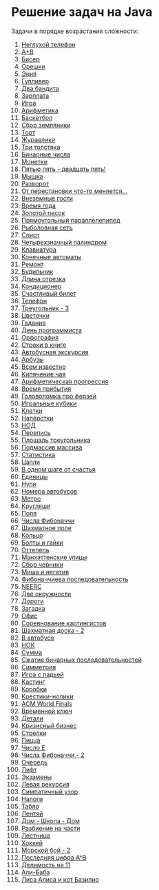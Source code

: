 <h1 class="title">Решение задач на Java</h1>
<p>Задачи в порядке возрастания сложности:</p>
<ol>
  <li><a href="https://github.com/wonder1969/work_test/tree/main/task_1" target="_blank">Неглухой телефон</a></li>
  <li><a href="https://github.com/wonder1969/work_test/tree/main/task_2" target="_blank">A+B</a></li>
  <li><a href="https://github.com/wonder1969/work_test/tree/main/task_3" target="_blank">Бисер</a></li>
  <li><a href="https://github.com/wonder1969/work_test/tree/main/task_4" target="_blank">Орешки</a></li>
  <li><a href="https://github.com/wonder1969/work_test/tree/main/task_5" target="_blank">Эния</a></li>
  <li><a href="https://github.com/wonder1969/work_test/tree/main/task_6" target="_blank">Гулливер</a></li>
  <li><a href="https://github.com/wonder1969/work_test/tree/main/task_7" target="_blank">Два бандита</a></li>
  <li><a href="https://github.com/wonder1969/work_test/tree/main/task_8" target="_blank">Зарплата</a></li>
  <li><a href="https://github.com/wonder1969/work_test/tree/main/task_9" target="_blank">Игра</a></li>
  <li><a href="https://github.com/wonder1969/work_test/tree/main/task_10" target="_blank">Арифметика</a></li>
  <li><a href="https://github.com/wonder1969/work_test/tree/main/task_11" target="_blank">Баскетбол</a></li>
  <li><a href="https://github.com/wonder1969/work_test/tree/main/task_12" target="_blank">Сбор земляники</a></li>
  <li><a href="https://github.com/wonder1969/work_test/tree/main/task_13" target="_blank">Торт</a></li>
  <li><a href="https://github.com/wonder1969/work_test/tree/main/task_14" target="_blank">Журавлики</a></li>
  <li><a href="https://github.com/wonder1969/work_test/tree/main/task_15" target="_blank">Три толстяка</a></li>
  <li><a href="https://github.com/wonder1969/work_test/tree/main/task_16" target="_blank">Бинарные числа</a></li>
  <li><a href="https://github.com/wonder1969/work_test/tree/main/task_17" target="_blank">Монетки</a></li>
  <li><a href="https://github.com/wonder1969/work_test/tree/main/task_18" target="_blank">Пятью пять - двадцать пять!</a></li>
  <li><a href="https://github.com/wonder1969/work_test/tree/main/task_19" target="_blank">Мышка</a></li>
  <li><a href="https://github.com/wonder1969/work_test/tree/main/task_20" target="_blank">Разворот</a></li>
  <li><a href="https://github.com/wonder1969/work_test/tree/main/task_21" target="_blank">От перестановки что-то меняется...</a></li>
  <li><a href="https://github.com/wonder1969/work_test/tree/main/task_22" target="_blank">Внеземные гости</a></li>
  <li><a href="https://github.com/wonder1969/work_test/tree/main/task_23" target="_blank">Время года</a></li>
  <li><a href="https://github.com/wonder1969/work_test/tree/main/task_24" target="_blank">Золотой песок</a></li>
  <li><a href="https://github.com/wonder1969/work_test/tree/main/task_25" target="_blank">Прямоугольный параллелепипед</a></li>
  <li><a href="https://github.com/wonder1969/work_test/tree/main/task_26" target="_blank">Рыболовная сеть</a></li>
  <li><a href="https://github.com/wonder1969/work_test/tree/main/task_27" target="_blank">Спирт</a></li>
  <li><a href="https://github.com/wonder1969/work_test/tree/main/task_28" target="_blank">Четырехзначный палиндром</a></li>
  <li><a href="https://github.com/wonder1969/work_test/tree/main/task_29" target="_blank">Клавиатура</a></li>
  <li><a href="https://github.com/wonder1969/work_test/tree/main/task_30" target="_blank">Конечные автоматы</a></li>
  <li><a href="https://github.com/wonder1969/work_test/tree/main/task_31" target="_blank">Ремонт</a></li>
  <li><a href="https://github.com/wonder1969/work_test/tree/main/task_32" target="_blank">Будильник</a></li>
  <li><a href="https://github.com/wonder1969/work_test/tree/main/task_33" target="_blank">Длина отрезка</a></li>
  <li><a href="https://github.com/wonder1969/work_test/tree/main/task_34" target="_blank">Кондиционер</a></li>
  <li><a href="https://github.com/wonder1969/work_test/tree/main/task_35" target="_blank">Счастливый билет</a></li>
  <li><a href="https://github.com/wonder1969/work_test/tree/main/task_36" target="_blank">Телефон</a></li>
  <li><a href="https://github.com/wonder1969/work_test/tree/main/task_37" target="_blank">Треугольник - 3</a></li>
  <li><a href="https://github.com/wonder1969/work_test/tree/main/task_38" target="_blank">Цветочки</a></li>
  <li><a href="https://github.com/wonder1969/work_test/tree/main/task_39" target="_blank">Гадание</a></li>
  <li><a href="https://github.com/wonder1969/work_test/tree/main/task_40" target="_blank">День программиста</a></li>
  <li><a href="https://github.com/wonder1969/work_test/tree/main/task_41" target="_blank">Орфография</a></li>
  <li><a href="https://github.com/wonder1969/work_test/tree/main/task_42" target="_blank">Строки в книге</a></li>
  <li><a href="https://github.com/wonder1969/work_test/tree/main/task_43" target="_blank">Автобусная экскурсия</a></li>
  <li><a href="https://github.com/wonder1969/work_test/tree/main/task_44" target="_blank">Арбузы</a></li>
  <li><a href="https://github.com/wonder1969/work_test/tree/main/task_45" target="_blank">Всем известно</a></li>
  <li><a href="https://github.com/wonder1969/work_test/tree/main/task_46" target="_blank">Кипячение чая</a></li>
  <li><a href="https://github.com/wonder1969/work_test/tree/main/task_47" target="_blank">Арифметическая прогрессия</a></li>
  <li><a href="https://github.com/wonder1969/work_test/tree/main/task_48" target="_blank">Время прибытия</a></li>
  <li><a href="https://github.com/wonder1969/work_test/tree/main/task_49" target="_blank">Головоломка про ферзей</a></li>
  <li><a href="https://github.com/wonder1969/work_test/tree/main/task_50" target="_blank">Игральные кубики</a></li>
  <li><a href="https://github.com/wonder1969/work_test/tree/main/task_51" target="_blank">Клетки</a></li>
  <li><a href="https://github.com/wonder1969/work_test/tree/main/task_52" target="_blank">Напёрстки</a></li>
  <li><a href="https://github.com/wonder1969/work_test/tree/main/task_53" target="_blank">НОД</a></li>
  <li><a href="https://github.com/wonder1969/work_test/tree/main/task_54" target="_blank">Перепись</a></li>
  <li><a href="https://github.com/wonder1969/work_test/tree/main/task_55" target="_blank">Площадь треугольника</a></li>
  <li><a href="https://github.com/wonder1969/work_test/tree/main/task_56" target="_blank">Подмассив массива</a></li>
  <li><a href="https://github.com/wonder1969/work_test/tree/main/task_57" target="_blank">Статистика</a></li>
  <li><a href="https://github.com/wonder1969/work_test/tree/main/task_58" target="_blank">Цапли</a></li>
  <li><a href="https://github.com/wonder1969/work_test/tree/main/task_59" target="_blank">В одном шаге от счастья</a></li>
  <li><a href="https://github.com/wonder1969/work_test/tree/main/task_60" target="_blank">Единицы</a></li>
  <li><a href="https://github.com/wonder1969/work_test/tree/main/task_61" target="_blank">Нули</a></li>
  <li><a href="https://github.com/wonder1969/work_test/tree/main/task_62" target="_blank">Номера автобусов</a></li>
  <li><a href="https://github.com/wonder1969/work_test/tree/main/task_63" target="_blank">Метро</a></li>
  <li><a href="https://github.com/wonder1969/work_test/tree/main/task_64" target="_blank">Кругляши</a></li>
  <li><a href="https://github.com/wonder1969/work_test/tree/main/task_65" target="_blank">Поля</a></li>
  <li><a href="https://github.com/wonder1969/work_test/tree/main/task_66" target="_blank">Числа Фибоначчи</a></li>
  <li><a href="https://github.com/wonder1969/work_test/tree/main/task_67" target="_blank">Шахматное поле</a></li>
  <li><a href="https://github.com/wonder1969/work_test/tree/main/task_68" target="_blank">Кольцо</a></li>
  <li><a href="https://github.com/wonder1969/work_test/tree/main/task_69" target="_blank">Болты и гайки</a></li>
  <li><a href="https://github.com/wonder1969/work_test/tree/main/task_70" target="_blank">Оттепель</a></li>
  <li><a href="https://github.com/wonder1969/work_test/tree/main/task_71" target="_blank">Манхэттенские улицы</a></li>
  <li><a href="https://github.com/wonder1969/work_test/tree/main/task_72" target="_blank">Сбор черники</a></li>
  <li><a href="https://github.com/wonder1969/work_test/tree/main/task_73" target="_blank">Миша и негатив</a></li>
  <li><a href="https://github.com/wonder1969/work_test/tree/main/task_74" target="_blank">Фибоначчиева последовательность</a></li>
  <li><a href="https://github.com/wonder1969/work_test/tree/main/task_75" target="_blank">NEERC</a></li>
  <li><a href="https://github.com/wonder1969/work_test/tree/main/task_76" target="_blank">Две окружности</a></li>
  <li><a href="https://github.com/wonder1969/work_test/tree/main/task_77" target="_blank">Дороги</a></li>
  <li><a href="https://github.com/wonder1969/work_test/tree/main/task_78" target="_blank">Загадка</a></li>
  <li><a href="https://github.com/wonder1969/work_test/tree/main/task_79" target="_blank">Офис</a></li>
  <li><a href="https://github.com/wonder1969/work_test/tree/main/task_80" target="_blank">Соревнование картингистов</a></li>
  <li><a href="https://github.com/wonder1969/work_test/tree/main/task_81" target="_blank">Шахматная доска - 2</a></li>
  <li><a href="https://github.com/wonder1969/work_test/tree/main/task_82" target="_blank">В автобусе</a></li>
  <li><a href="https://github.com/wonder1969/work_test/tree/main/task_83" target="_blank">НОК</a></li>
  <li><a href="https://github.com/wonder1969/work_test/tree/main/task_84" target="_blank">Сумма</a></li>
  <li><a href="https://github.com/wonder1969/work_test/tree/main/task_85" target="_blank">Сжатие бинарных последовательностей</a></li>
  <li><a href="https://github.com/wonder1969/work_test/tree/main/task_86" target="_blank">Симметрия</a></li>
  <li><a href="https://github.com/wonder1969/work_test/tree/main/task_87" target="_blank">Игра с ладьей</a></li>
  <li><a href="https://github.com/wonder1969/work_test/tree/main/task_88" target="_blank">Кастинг</a></li>
  <li><a href="https://github.com/wonder1969/work_test/tree/main/task_89" target="_blank">Коробки</a></li>
  <li><a href="https://github.com/wonder1969/work_test/tree/main/task_90" target="_blank">Крестики-нолики</a></li>
  <li><a href="https://github.com/wonder1969/work_test/tree/main/task_91" target="_blank">ACM World Finals</a></li>
  <li><a href="https://github.com/wonder1969/work_test/tree/main/task_92" target="_blank">Временной ключ</a></li>
  <li><a href="https://github.com/wonder1969/work_test/tree/main/task_93" target="_blank">Детали</a></li>
  <li><a href="https://github.com/wonder1969/work_test/tree/main/task_94" target="_blank">Кризисный бизнес</a></li>
  <li><a href="https://github.com/wonder1969/work_test/tree/main/task_95" target="_blank">Стрелки</a></li>
  <li><a href="https://github.com/wonder1969/work_test/tree/main/task_96" target="_blank">Пицца</a></li>
  <li><a href="https://github.com/wonder1969/work_test/tree/main/task_97" target="_blank">Число E</a></li>
  <li><a href="https://github.com/wonder1969/work_test/tree/main/task_98" target="_blank">Числа Фибоначчи - 2</a></li>
  <li><a href="https://github.com/wonder1969/work_test/tree/main/task_99" target="_blank">Очередь</a></li>
  <li><a href="https://github.com/wonder1969/work_test/tree/main/task_100" target="_blank">Лифт</a></li>
  <li><a href="https://github.com/wonder1969/work_test/tree/main/task_101" target="_blank">Экзамены</a></li>
  <li><a href="https://github.com/wonder1969/work_test/tree/main/task_102" target="_blank">Левая рекурсия</a></li>
  <li><a href="https://github.com/wonder1969/work_test/tree/main/task_103" target="_blank">Симпатичный узор</a></li>
  <li><a href="https://github.com/wonder1969/work_test/tree/main/task_104" target="_blank">Налоги</a></li>
  <li><a href="https://github.com/wonder1969/work_test/tree/main/task_105" target="_blank">Табло</a></li>
  <li><a href="https://github.com/wonder1969/work_test/tree/main/task_106" target="_blank">Лентяй</a></li>
  <li><a href="https://github.com/wonder1969/work_test/tree/main/task_107" target="_blank">Дом - Школа - Дом</a></li>
  <li><a href="https://github.com/wonder1969/work_test/tree/main/task_108" target="_blank">Разбиение на части</a></li>
  <li><a href="https://github.com/wonder1969/work_test/tree/main/task_109" target="_blank">Лестница</a></li>
  <li><a href="https://github.com/wonder1969/work_test/tree/main/task_110" target="_blank">Хоккей</a></li>
  <li><a href="https://github.com/wonder1969/work_test/tree/main/task_111" target="_blank">Морской бой - 2</a></li>
  <li><a href="https://github.com/wonder1969/work_test/tree/main/task_112" target="_blank">Последняя цифра A^B</a></li>
  <li><a href="https://github.com/wonder1969/work_test/tree/main/task_113" target="_blank">Делимость на 11</a></li>
  <li><a href="https://github.com/wonder1969/work_test/tree/main/task_114" target="_blank">Али-Баба</a></li>
  <li><a href="https://github.com/wonder1969/work_test/tree/main/task_115" target="_blank">Лиса Алиса и кот Базилио</a></li>
</ol>
